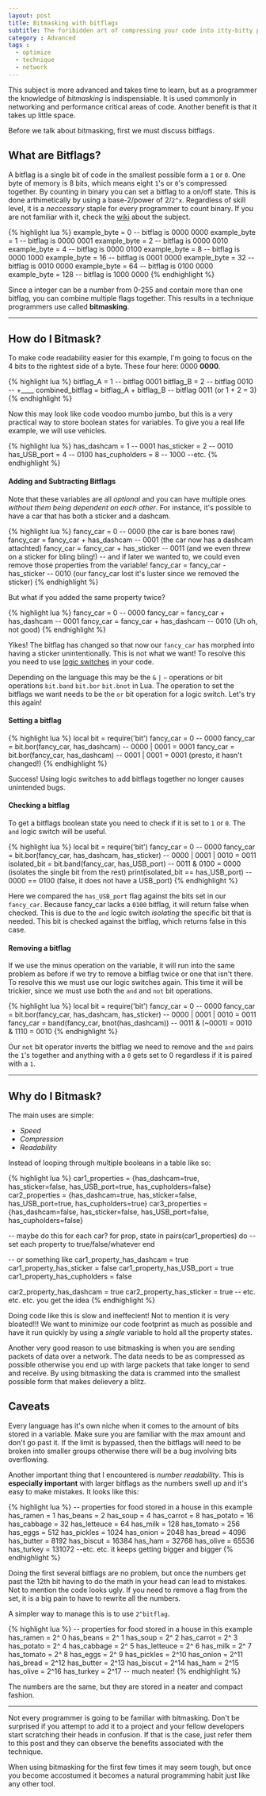 ```yaml
---
layout: post
title: Bitmasking with bitflags
subtitle: The foribidden art of compressing your code into itty-bitty pieces.  Microscope not included!
category : Advanced
tags :  
  - optimize
  - technique
  - network
---
```


This subject is more advanced and takes time to learn, but as a programmer the knowledge of *bitmasking* is indispensiable.  It is used commonly in networking and performance critical areas of code.  Another benefit is that it takes up little space.  

Before we talk about bitmasking, first we must discuss bitflags.

## What are Bitflags?

A bitflag is a single bit of code in the smallest possible form a `1` or `0`.  One byte of memory is 8 bits, which means eight `1`'s or `0`'s compressed together.  By counting in binary you can set a bitflag to a on/off state.  This is done arthimetically by using a base-2/power of 2/`2^x`.  Regardless of skill level, it is a *neccessary* staple for every programmer to count binary.  If you are not familiar with it, check the [wiki]() about the subject.  

{% highlight lua %}
example_byte =   0 -- bitflag is 0000 0000
example_byte =   1 -- bitflag is 0000 0001 
example_byte =   2 -- bitflag is 0000 0010
example_byte =   4 -- bitflag is 0000 0100
example_byte =   8 -- bitflag is 0000 1000
example_byte =  16 -- bitflag is 0001 0000
example_byte =  32 -- bitflag is 0010 0000
example_byte =  64 -- bitflag is 0100 0000
example_byte = 128 -- bitflag is 1000 0000
{% endhighlight %}  

Since a integer can be a number from 0-255 and contain more than one bitflag, you can combine multiple flags together.  This results in a technique programmers use called **bitmasking**.

---

## How do I Bitmask?

To make code readability easier for this example, I'm going to focus on the 4 bits to the rightest side of a byte.  These four here: 0000 **0000**.

{% highlight lua %}
bitflag_A =   1                          -- bitflag 0001 
bitflag_B =   2                          -- bitflag 0010
                                         --        +____
combined_bitflag = bitflag_A + bitflag_B -- bitflag 0011 (or 1 + 2 = 3) 
{% endhighlight %}

Now this may look like code voodoo mumbo jumbo, but this is a very practical way to store boolean states for variables.  To give you a real life example, we will use vehicles.

{% highlight lua %}
has_dashcam =    1    -- 0001
has_sticker =    2    -- 0010
has_USB_port =   4    -- 0100
has_cupholders = 8    -- 1000
--etc.
{% endhighlight %}

#### Adding and Subtracting Bitflags

Note that these variables are all *optional* and you can have multiple ones *without them being dependent on each other*.  For instance, it's possible to have a car that has both a sticker and a dashcam.

{% highlight lua %}
fancy_car = 0                          -- 0000 (the car is bare bones raw)
fancy_car = fancy_car + has_dashcam    -- 0001 (the car now has a dashcam attachted)
fancy_car = fancy_car + has_sticker    -- 0011 (and we even threw on a sticker for bling bling!)
-- and if later we wanted to, we could even remove those properties from the variable!
fancy_car = fancy_car - has_sticker    -- 0010 (our fancy_car lost it's luster since we removed the sticker)
{% endhighlight %}

But what if you added the same property twice?  

{% highlight lua %}
fancy_car = 0                       -- 0000
fancy_car = fancy_car + has_dashcam -- 0001
fancy_car = fancy_car + has_dashcam -- 0010 (Uh oh, not good)
{% endhighlight %}

Yikes!  The bitflag has changed so that now our `fancy_car` has morphed into having a sticker unintentionally.  This is not what we want!  To resolve this you need to use [logic switches]() in your code.  

Depending on the language this may be the `&` `|` `~` operations or bit operations `bit.band` `bit.bor` `bit.bnot` in Lua.  The operation to set the bitflags we want needs to be the `or` bit operation for a logic switch.  Let's try this again!

#### Setting a bitflag

{% highlight lua %}
local bit = require('bit')
fancy_car = 0                               -- 0000
fancy_car = bit.bor(fancy_car, has_dashcam) -- 0000 | 0001 = 0001
fancy_car = bit.bor(fancy_car, has_dashcam) -- 0001 | 0001 = 0001 (presto, it hasn't changed!)
{% endhighlight %}

Success!  Using logic switches to add bitflags together no longer causes unintended bugs.

#### Checking a bitflag

To get a bitflags boolean state you need to check if it is set to `1` or `0`. The `and` logic switch will be useful.

{% highlight lua %}
local bit = require('bit')
fancy_car = 0                                            -- 0000
fancy_car = bit.bor(fancy_car, has_dashcam, has_sticker) -- 0000 | 0001 | 0010 = 0011
isolated_bit = bit.band(fancy_car, has_USB_port)         -- 0011 & 0100 = 0000 (isolates the single bit from the rest)
print(isolated_bit == has_USB_port)                      -- 0000 == 0100 (false, it does not have a USB_port)
{% endhighlight %}

Here we compared the `has_USB_port` flag against the bits set in our `fancy_car`.  Because fancy_car lacks a `0100` bitflag, it will return false when checked.  This is due to the `and` logic switch *isolating* the specific bit that is needed.  This bit is checked against the bitflag, which returns false in this case. 

#### Removing a bitflag

If we use the minus operation on the variable, it will run into the same problem as before if we try to remove a bitflag twice or one that isn't there.  To resolve this we must use our logic switches again.  This time it will be trickier, since we must use both the `and` and `not` bit operations.

{% highlight lua %}
local bit = require('bit')
fancy_car = 0                                            -- 0000
fancy_car = bit.bor(fancy_car, has_dashcam, has_sticker) -- 0000 | 0001 | 0010 = 0011
fancy_car = band(fancy_car, bnot(has_dashcam))           -- 0011 & (~0001) = 0010 & 1110 = 0010
{% endhighlight %}

Our `not` bit operator inverts the bitflag we need to remove and the `and` pairs the `1`'s together and anything with a `0` gets set to 0 regardless if it is paired with a `1`.

---

## Why do I Bitmask?

The main uses are simple: 
- *Speed*
- *Compression*
- *Readability*

Instead of looping through multiple booleans in a table like so:

{% highlight lua %}
car1_properties = {has_dashcam=true, has_sticker=false, has_USB_port=true, has_cupholders=false}
car2_properties = {has_dashcam=true, has_sticker=false, has_USB_port=true, has_cupholders=true}
car3_properties = {has_dashcam=false, has_sticker=false, has_USB_port=false, has_cupholders=false}

-- maybe do this for each car?
for prop, state in pairs(car1_properties) do
  -- set each property to true/false/whatever
end

-- or something like
car1_property_has_dashcam = true
car1_property_has_sticker = false
car1_property_has_USB_port = true
car1_property_has_cupholders = false

car2_property_has_dashcam = true
car2_property_has_sticker = true
-- etc. etc. etc. you get the idea
{% endhighlight %}

Doing code like this is slow and ineffecient!  Not to mention it is very bloated!!!  We want to minimize our code footprint as much as possible and have it run quickly by using a *single* variable to hold all the property states.  

Another very good reason to use bitmasking is when you are sending packets of data over a network.  The data needs to be as compressed as possible otherwise you end up with large packets that take longer to send and receive.  By using bitmasking the data is crammed into the smallest possible form that makes delievery a blitz.

## Caveats 

Every language has it's own niche when it comes to the amount of bits stored in a variable.  Make sure you are familiar with the max amount and don't go past it.  If the limit is bypassed, then the bitflags will need to be broken into smaller groups otherwise there will be a bug involving bits overflowing. 

Another important thing that I encountered is *number readability*.  This is **especially important** with larger bitflags as the numbers swell up and it's easy to make mistakes.  It looks like this:

{% highlight lua %}
-- properties for food stored in a house in this example
has_ramen =        1
has_beans =        2
has_soup =         4
has_carrot =       8
has_potato =      16
has_cabbage =     32
has_letteuce =    64
has_milk =       128
has_tomato =     256
has_eggs =       512
has_pickles =   1024
has_onion =     2048
has_bread =     4096
has_butter =    8192
has_biscut =   16384
has_ham =      32768
has_olive =    65536
has_turkey =  131072
--etc. etc.  it keeps getting bigger and bigger
{% endhighlight %}

Doing the first several bitflags are no problem, but once the numbers get past the 12th bit having to do the math in your head can lead to mistakes.  Not to mention the code looks ugly.  If you need to remove a flag from the set, it is a big pain to have to rewrite all the numbers.  

A simpler way to manage this is to use `2^bitflag`. 

{% highlight lua %}
-- properties for food stored in a house in this example
has_ramen =        2^ 0
has_beans =        2^ 1
has_soup =         2^ 2
has_carrot =       2^ 3
has_potato =       2^ 4
has_cabbage =      2^ 5
has_letteuce =     2^ 6
has_milk =         2^ 7
has_tomato =       2^ 8
has_eggs =         2^ 9
has_pickles =      2^10
has_onion =        2^11
has_bread =        2^12
has_butter =       2^13
has_biscut =       2^14
has_ham =          2^15
has_olive =        2^16
has_turkey =       2^17
-- much neater!
{% endhighlight %}

The numbers are the same, but they are stored in a neater and compact fashion.

---

Not every programmer is going to be familiar with bitmasking.  Don't be surprised if you attempt to add it to a project and your fellow developers start scratching their heads in confusion.  If that is the case, just refer them to this post and they can observe the benefits associated with the technique.  

When using bitmasking for the first few times it may seem tough, but once you become accostumed it becomes a natural programming habit just like any other tool.